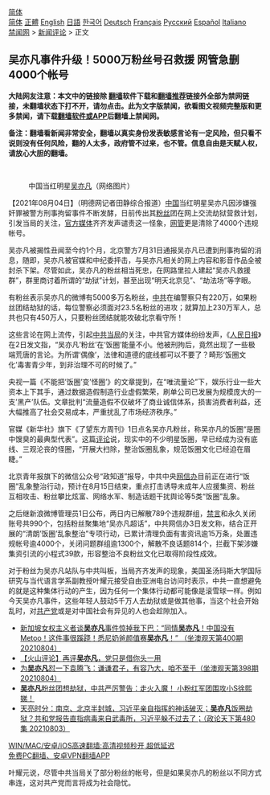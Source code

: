  <!-- 面包屑导航 --> <div class="breadcrumb"><!-- GTranslate: https://gtranslate.io/ -->  <div class="switcher notranslate">  <div class="selected">  <a href="#" onclick="return false;"> 简体</a>  </div>  <div class="option">  <a href="https://www.bannedbook.org" onclick="doGTranslate('zh-CN|zh-CN');jQuery('div.switcher div.selected a').html(jQuery(this).html());return false;" title="简体中文" class="nturl selected"> 简体</a>  <a href="https://www.bannedbook.org/zh-tw/" onclick="doGTranslate('zh-CN|zh-TW');jQuery('div.switcher div.selected a').html(jQuery(this).html());return false;" title="繁體中文" class="nturl"> 正體</a>  <a href="https://www.bannedbook.org/en/" onclick="doGTranslate('zh-CN|en');jQuery('div.switcher div.selected a').html(jQuery(this).html());return false;" title="English" class="nturl"> English</a>  <a href="https://www.bannedbook.org/ja/" onclick="doGTranslate('zh-CN|ja');jQuery('div.switcher div.selected a').html(jQuery(this).html());return false;" title="日本語" class="nturl"> 日語</a>  <a href="https://www.bannedbook.org/ko/" onclick="doGTranslate('zh-CN|ko');jQuery('div.switcher div.selected a').html(jQuery(this).html());return false;" title="한국어" class="nturl"> 한국어</a>  <a href="https://www.bannedbook.org/de/" onclick="doGTranslate('zh-CN|de');jQuery('div.switcher div.selected a').html(jQuery(this).html());return false;" title="Deutsch" class="nturl"> Deutsch</a>  <a href="https://www.bannedbook.org/fr/" onclick="doGTranslate('zh-CN|fr');jQuery('div.switcher div.selected a').html(jQuery(this).html());return false;" title="Français" class="nturl"> Français</a>  <a href="https://www.bannedbook.org/ru/" onclick="doGTranslate('zh-CN|ru');jQuery('div.switcher div.selected a').html(jQuery(this).html());return false;" title="Русский" class="nturl"> Русский</a>  <a href="https://www.bannedbook.org/es/" onclick="doGTranslate('zh-CN|es');jQuery('div.switcher div.selected a').html(jQuery(this).html());return false;" title="Español" class="nturl"> Español</a>  <a href="https://www.bannedbook.org/it/" onclick="doGTranslate('zh-CN|it');jQuery('div.switcher div.selected a').html(jQuery(this).html());return false;" title="Italiano" class="nturl"> Italiano</a>  </div>  </div>      <div class='breadcrumb-sub'><!-- Breadcrumb NavXT 6.3.0 --> <a href="https://www.bannedbook.org/" class="home">禁闻网</a> &gt; <a href="https://www.bannedbook.org/bnews/comments/" class="category">新闻评论</a> &gt; 正文</div></div><h2>吴亦凡事件升级！5000万粉丝号召救援 网管急删4000个帐号</h2> <p class="notice"><b>大陆网友注意：本文中的链接除 <a href="https://github.com/bannedbook/fanqiang" >翻墙</a>软件下载和<a href="https://github.com/killgcd/justmysocks/blob/master/README.md">翻墙推荐</a>链接外全部为禁网链接，未翻墙状态下打不开，请勿点击。此为文字版禁闻，欲看图文视频完整版和更多禁闻，请下载<a href="https://github.com/bannedbook/fanqiang">翻墙软件或APP</a>后翻墙上禁闻网。</p><p>备注：翻墙看新闻非常安全，翻墙以真实身份发表敏感言论有一定风险，但只看不说则没有任何风险，翻的人太多，政府管不过来，也不管。信息自由是天赋人权，请放心大胆的翻墙。</b></p>  <div class="entry"> <br /> <figure><a href="https://i0.wp.com/upload-images-bucket-v64rleca837do.s3.eu-west-1.amazonaws.com/wp-content/uploads/2021/08/04172610/Screen-Shot-2021-08-04-at-13.25.42.png?fit=1204%2C1010&#038;ssl=1" data-caption="中国当红明星吴亦凡（网络图片）"></a><figcaption class="wp-caption-text">中国当红明星<a href="https://www.bannedbook.org/bnews/tag/%e5%90%b4%e4%ba%a6%e5%87%a1/" class="st_tag internal_tag" rel="tag" title="标签 吴亦凡 下的日志">吴亦凡</a>（网络图片）</figcaption></figure> <p>【2021年08月04日】（明德网记者田静综合报道）<span class='wp_keywordlink_affiliate'><a href="https://www.bannedbook.org/" title="中国" target="_blank">中国</a></span>当红明星吴亦凡因涉嫌强奸罪被警方刑事拘留事件不断发酵，日前传出其<a href="https://www.bannedbook.org/bnews/tag/%e7%b2%89%e4%b8%9d/" class="st_tag internal_tag" rel="tag" title="标签 粉丝 下的日志">粉丝</a>团在网上交流劫狱营救计划，引发当局的关注，<a href="https://www.bannedbook.org/bnews/tag/%E5%AE%98%E6%96%B9%E5%AA%92%E4%BD%93/" class="st_tag internal_tag" rel="tag" title="标签 官方媒体 下的日志">官方媒体</a>齐齐发声谴责这一怪象，<a href="https://www.bannedbook.org/bnews/tag/%E7%BD%91%E7%AE%A1/" class="st_tag internal_tag" rel="tag" title="标签 网管 下的日志">网管</a>更是清除了4000个违规帐号。</p> <p>吴亦凡被揭性丑闻至今约1个月，北京警方7月31日通报吴亦凡已遭到刑事拘留的消息，随即，吴亦凡被官媒和中纪委抨击，与吴亦凡相关的网上内容和影音作品全被封杀下架。尽管如此，吴亦凡的粉丝相当死忠，在网路里拉人建起“吴亦凡救援群”，群里商讨着所谓的“劫狱”计划，甚至出现“明天北京见”、“劫法场”等字眼。</p>  <p>有粉丝表示吴亦凡的微博有5000多万名粉丝，<a href="https://www.bannedbook.org/bnews/tag/%e4%b8%ad%e5%85%b1/" class="st_tag internal_tag" rel="tag" title="标签 中共 下的日志">中共</a>在编警察只有220万，如果粉丝团结劫狱的话，每位警察必须面对23.5名粉丝的进攻；就算加上230万军人，总共也只有450万人，只要粉丝团结就能攻破北京看守所！</p> <p>这些言论在网上流传，引起<a href="https://www.bannedbook.org/bnews/tag/%E4%B8%AD%E5%85%B1%E5%BD%93%E5%B1%80/" class="st_tag internal_tag" rel="tag" title="标签 中共当局 下的日志">中共当局</a>的关注，中共官方媒体纷纷发声，《<span class='wp_keywordlink'><a href="https://www.bannedbook.org/forum2/topic109.html" title="透视人民日报" target="_blank">人民日报</a></span>》在2日发文指，“吴亦凡’粉丝’在‘饭圈’能量不小。他被刑拘后，竟然出现了一些极端荒唐的言论。为所谓‘偶像’，法律和道德的底线都可以不要了？畸形‘饭圈文化’毒害青少年，到非治理不可的时候了。”</p>  <p>央视一篇《不能把’饭圈’变’怪圈’》的文章提到，在“唯流量论”下，娱乐行业一些大资本上下其手，通过数据造假制造行业虚假繁荣，刷单公司已发展为规模庞大的一支’黑产’队伍。文章批判“流量造假不仅破坏了商业诚信体系，损害消费者利益，还大幅推高了社会交易成本，严重扰乱了市场经济秩序。”</p> <p>官媒《新华社》旗下《了望东方周刊》1日点名吴亦凡粉丝，称吴亦凡的饭圈“是圈中馊臭的最典型代表”。这篇<span class='wp_keywordlink_affiliate'><a href="https://www.bannedbook.org/bnews/comments/" title="新闻评论" target="_blank">评论</a></span>说，现实中的不少明星饭圈，早已经成为没有底线、三观沦丧的怪圈，“开展大扫除，整治饭圈乱象，规范饭圈文化已经迫在眉睫。”</p>  <p>北京青年报旗下的微信公众号“政知道”报导，中共中央<a href="https://www.bannedbook.org/bnews/tag/%e7%bd%91%e4%bf%a1%e5%8a%9e/" class="st_tag internal_tag" rel="tag" title="标签 网信办 下的日志">网信办</a>目前正在进行“饭圈”乱象整治行动，预计在8月15日结束，重点打击诱导未成年人应援集资、粉丝互相攻击、粉丝攀比炫富、网络水军、制造话题干扰舆论等5类“饭圈”乱象。</p> <p>之后继新浪微博管理员1日公布，两日内已解散789个违规群组，<span class='wp_keywordlink_affiliate'><a href="https://www.bannedbook.org/bnews/bblog/" title="禁言博客" target="_blank">禁言</a></span>和永久关闭账号共990个，包括粉丝聚集地“吴亦凡超话”，中共网信办3日发文称，结合正开展的“清朗’饭圈’乱象整治”专项行动，已累计清理负面有害资讯逾15万条，处置违规帐号逾4000个，关闭问题群组逾1300个，解散不良话题814个，拦截下架涉嫌集资引流的小程式39款，形容整治不良粉丝文化已取得阶段性成效。</p>  <p>对于粉丝为吴亦凡站队与中共叫板，当局齐齐发声的现象，美国圣汤玛斯大学国际研究与当代语言学系副教授叶耀元接受自由亚洲电台访问时表示，中共一直想避免的就是这种集体行动的产生，因为任何一个集体行动都可能像是滚雪球一样。例如今天吴亦凡事件，这些年轻人鼓动5千万人去劫狱或是做其他事，当这个社会开始乱时，对<a href="https://www.bannedbook.org/bnews/tag/%e5%85%b1%e4%ba%a7%e5%85%9a/" class="st_tag internal_tag" rel="tag" title="标签 共产党 下的日志">共产党</a>或是对中国社会有异见的人也会趁隙加入。</p> <ul class='op-related-articles' title='相关阅读'> <li><a href='https://www.bannedbook.org/bnews/bannedvideo/20210804/1600292.html' target='_blank'>新加坡女权主义者谈<b>吴亦凡</b>事件惊掉我下巴：“同情<b>吴亦凡</b>！中国没有Metoo！这件事很蹊跷！悉尼奶爸颜值赛<b>吴亦凡</b>！” （坐澳观天第400期 20210804）</a></li> <li><a href='https://www.bannedbook.org/bnews/comments/20210804/1600204.html' target='_blank'>【火山评论】再评<b>吴亦凡</b>，党只是借你头一用</a></li> <li><a href='https://www.bannedbook.org/bnews/bannedvideo/20210804/1599981.html' target='_blank'>为<b>吴亦凡</b>怼一下袁腾飞：谦谦君子，有容乃大，咱不至于（坐澳观天第398期 20210804）</a></li> <li><a href='https://www.bannedbook.org/bnews/bannedvideo/20210804/1599965.html' target='_blank'><b>吴亦凡</b>粉丝团想劫狱，中共严厉警告：走火入魔！        小粉红军团围攻小S徐熙娣！</a></li> <li><a href='https://www.bannedbook.org/bnews/cbnews/20210804/1599915.html' target='_blank'>天亮时分：南京、北京半封城，习近平亲自指挥的神话破灭；<b>吴亦凡</b>饭圈劫狱？共和党报告直指病毒来自武毒所，习近平躲不过去了；（政论天下第480集 20210803）</a></li> </ul> <p class="texttj"> <a href="https://github.com/bannedbook/fanqiang/wiki/V2ray%E6%9C%BA%E5%9C%BA" target="_blank">WIN/MAC/安卓/iOS高速翻墙:高清视频秒开,超低延迟</a><br/> <a href="https://github.com/bannedbook/fanqiang/wiki/%E7%A6%81%E9%97%BB%E7%BD%91%E5%AE%89%E5%8D%93%E7%BF%BB%E5%A2%99%E6%96%B0%E9%97%BBAPP" target="_blank">免费PC翻墙、安卓VPN翻墙APP</a></p><p>叶耀元说，尽管中共当局关了部分粉丝的帐号，但是如果吴亦凡的粉丝以不同方式串连，这对共产党而言将成为社会隐忧。</p><a name='sharetosocial'></a>  <div style="margin-bottom:5px;padding-bottom:5px;clear:both"> <div id="archive-pix-1" class="banner-ads"> <!-- AuctionX Display platform tag START --> <div id="26318x728x90x621x_ADSLOT2" clicktrack="%%CLICK_URL_ESC%%"></div> <!-- AuctionX Display platform tag END --> </div> <div id="archive-pix-2" class="banner-ads"> <!-- AuctionX Display platform tag START --> <div id="26315x300x250x621x_ADSLOT2" clicktrack="%%CLICK_URL_ESC%%"></div> <!-- AuctionX Display platform tag END --> </div> </div>  <div id="archive-pix-1" class="banner-ads"> <!-- AuctionX Display platform tag START --> <div id="26318x728x90x621x_ADSLOT3" clicktrack="%%CLICK_URL_ESC%%"></div> <!-- AuctionX Display platform tag END --> </div> </div><!--END ENTRY--> 